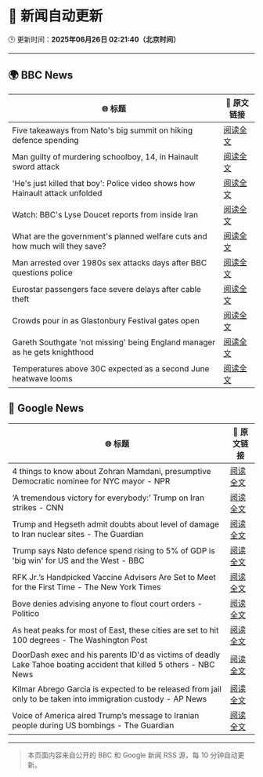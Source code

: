 # 🧠 新闻自动更新

🕒 更新时间：**2025年06月26日 02:21:40（北京时间）**

---

## 🌍 BBC News

| 🌐 标题 | 🔗 原文链接 |
|--------|-------------|
| Five takeaways from Nato's big summit on hiking defence spending | [阅读全文](https://www.bbc.com/news/articles/cvg8pd2y80go) |
| Man guilty of murdering schoolboy, 14, in Hainault sword attack | [阅读全文](https://www.bbc.com/news/articles/cwyrg6ynnx9o) |
| 'He's just killed that boy': Police video shows how Hainault attack unfolded | [阅读全文](https://www.bbc.com/news/articles/clyx0xkjmmgo) |
| Watch: BBC's Lyse Doucet reports from inside Iran | [阅读全文](https://www.bbc.com/news/videos/ceq7jjg929qo) |
| What are the government's planned welfare cuts and how much will they save? | [阅读全文](https://www.bbc.com/news/articles/cdjxygjrk9ro) |
| Man arrested over 1980s sex attacks days after BBC questions police | [阅读全文](https://www.bbc.com/news/articles/cpqnly2x8qno) |
| Eurostar passengers face severe delays after cable theft | [阅读全文](https://www.bbc.com/news/articles/c4gedxe7wnro) |
| Crowds pour in as Glastonbury Festival gates open | [阅读全文](https://www.bbc.com/news/articles/c23g4vd7p99o) |
| Gareth Southgate 'not missing' being England manager as he gets knighthood | [阅读全文](https://www.bbc.com/sport/football/articles/c4g8eeey25lo) |
| Temperatures above 30C expected as a second June heatwave looms | [阅读全文](https://www.bbc.com/weather/articles/cx2g8vw8v0jo) |

## 📰 Google News

| 🌐 标题 | 🔗 原文链接 |
|--------|-------------|
| 4 things to know about Zohran Mamdani, presumptive Democratic nominee for NYC mayor - NPR | [阅读全文](https://news.google.com/rss/articles/CBMif0FVX3lxTE5YQllWaUtHd250RDFaQWFfY2d0b3JlVm5OZW50Y1U4eXRqa0dCdTU4aDc2c1ZDdThra3g3MXlkTWFaZ213R21hMU53Zzh5VXlnUE8tUnpJVHpsUEw3a0xXYkE3Ul9OdXgxY1BoVmFoTGE3MkVuVDNuUE1qOTgzWmc?oc=5) |
| ‘A tremendous victory for everybody:’ Trump on Iran strikes - CNN | [阅读全文](https://news.google.com/rss/articles/CBMigAFBVV95cUxPOVFpa29NZFJxMWYzc3VHVmVCb3RvZGt6ZEFXRl9IbG5neTFyOFMxc2R6dWRNWnYwclowb2tITEU4MVNHdW83eTRxYVNQSVY2Z0hhZm10YzE5ck0zRXFaTWNfdGpVUXRhY3cxOXJQSm85MkxsZm91NTJqV1loM1FzdQ?oc=5) |
| Trump and Hegseth admit doubts about level of damage to Iran nuclear sites - The Guardian | [阅读全文](https://news.google.com/rss/articles/CBMivwFBVV95cUxPNGdfSUdCSXRUZU11UF9DT0lyU09PNGpOcFlsU3lTWWxyRnlxUWVvSVJacjlmM2x1TklOMGcteExYdnNGMjRKSWMwVFFuQ3Y4UnBwX0VrYzhveWRpQXZXUHlzTHFoOHFTWmJLR1dvM21iU21QNEZWb1EwOUs1Z2hSZl9ZVmg3SkxObkxCZ2RRb29sOWpBWkVHOTRFQVItZDdYTFI0bk80Y2d0eWxPLWJjUV9rZE4zSk9Oa0lWcExxbw?oc=5) |
| Trump says Nato defence spend rising to 5% of GDP is 'big win' for US and the West - BBC | [阅读全文](https://news.google.com/rss/articles/CBMiVEFVX3lxTE1UVDJEekpkZU9BTU8tWUVJZklGSENwdW02YzFPaDFza2QxQy1hUHRFb3JsNlpra3BWbHhIUGdrQWU5MTlidFZNenJkY1ozanloQlNFRA?oc=5) |
| RFK Jr.’s Handpicked Vaccine Advisers Are Set to Meet for the First Time - The New York Times | [阅读全文](https://news.google.com/rss/articles/CBMifEFVX3lxTE82YW5mRGpQMTlkbkx1MUo2SjR4ZmtXdXdQVENIMk1sdnBaT0JHSWRURmFnSnNMdGtHenRJRHM3SExleXM0ZVkyS0o2cFN2WTNmQ1VaY1hvOXJyYU03ZVV3VkZXSnBhMlJLaUloX3lKUWIxbUJlald5SGYyVTI?oc=5) |
| Bove denies advising anyone to flout court orders - Politico | [阅读全文](https://news.google.com/rss/articles/CBMikAFBVV95cUxPZWZxbGUwbmtXTG1nWUZNZ3JSWEY3NG0zd3BIS1BTY0cwY0tOVXk0WlZWYUhzS0hxUEtHN1JhTTdLN3M4QUdEMy1IeWVOdXlrSWVwQlRWSnFfcGwwblNJVmVRSzZTZldJN2FCVmhTZUFDUmFIcHJmSEZLenFGUXZER2pIdEpLdE9qZVlGampIS1A?oc=5) |
| As heat peaks for most of East, these cities are set to hit 100 degrees - The Washington Post | [阅读全文](https://news.google.com/rss/articles/CBMilAFBVV95cUxOZmZLTVd1bENRSDRIWWNtakdQY0poUHQtbC1sMjlQOWdBWklZdkJId3N4ekVITmw1Nm1LeVB3cVV3aUdndHZUYUkxVTY0dkRnVnVocldOa2tEa3J4VDhWUG1pNG5ncDlORGZtN09NSEZISEpZajdIajZkZ0JBcDBXT21YTFI0SjctaE0tQ2ZveElXNG9v?oc=5) |
| DoorDash exec and his parents ID'd as victims of deadly Lake Tahoe boating accident that killed 5 others - NBC News | [阅读全文](https://news.google.com/rss/articles/CBMipAFBVV95cUxNR0p0ZVVPcUoxYk5GS0pKdzVINmp6Y25TcWczUVo4WE8zTG1tNVQ4ZmVNdUpaMVd2WDJxQXVyUG95WU1fVnhkd0E2bExLQ0U0YXYwaksybDU3RV9fLUJkSFFjX3JpemdOTjF5RHBrSjVuc2VqOE1xQTlzMGZGTjZDSFVmRTZybXVlUXdkTzlBZE5JQ0FGNzktNVBOM09KX2ZMTjYwRtIBVkFVX3lxTE9lSzE1OV9vSWJzdEthMFVJZ0lmMkpGa19lTVRLQ3pzTGw0Q2Zmcl9GY1piWEkyQW5HSVhiZ2ZoZVhhWng3ZjlFSVdnb2VSZGcwNGV2Yzln?oc=5) |
| Kilmar Abrego Garcia is expected to be released from jail only to be taken into immigration custody - AP News | [阅读全文](https://news.google.com/rss/articles/CBMipAFBVV95cUxPNHBZd1YzZWNWWHpjbXgyREhjR3RzOVplaDRlT3dCRnpFSGZrZ0pZUDAtZ3pIQWQ3c0pPc0lVUFVUNlQtb0tUUk5iZndNRnJva3ZwVUtFZmY2cmlWSGhFMW1SQ1cwWUQ2bVhPcjVHV1FrWG14OFBsN25uLUFRcmRGZEhnalU4djU1U1N6WXZBOWFHd2R1U24wRmJYNmR6eG9vZlF4bw?oc=5) |
| Voice of America aired Trump’s message to Iranian people during US bombings - The Guardian | [阅读全文](https://news.google.com/rss/articles/CBMijgFBVV95cUxOV3poem1RZFVoTC1waHV1SDNac3liNVpVZ3B4VWhydHhUNkFtdU55cXpRcS11QTFpaVhaOERwdm1nM01fQXRNOHplRzVuZXFET29kMzFWTzJ0S3FsQXg1WnZRclktZVhEZFdLbmF5bWw1bS1reVhLM2hmemxrVE0yeWFScTR6bGpBdHZjdDln?oc=5) |

---
> 本页面内容来自公开的 BBC 和 Google 新闻 RSS 源，每 10 分钟自动更新。